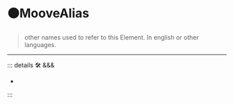 # 🟠<mooves>MooveAlias</mooves>

> other names used to refer to this Element. In english or other languages.

---

<!-- =================================================== -->
<!-- =================================================== -->
<!-- =================================================== -->
<!-- =================================================== -->
<!-- =================================================== -->
::: details 🛠 <dev>&&&</dev>

-

:::
